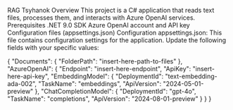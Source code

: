 RAG Tsyhanok
Overview
This project is a C# application that reads text files, processes them, and interacts with Azure OpenAI services. 
Prerequisites
.NET 9.0 SDK 
Azure OpenAI account and API key
Configuration files (appsettings.json)
Configuration
appsettings.json: This file contains configuration settings for the application. Update the following fields with your specific values:

{
  "Documents": {
    "FolderPath": "insert-here-path-to-files"
  },
  "AzureOpenAI": {
    "Endpoint": "insert-here-endpoint",
    "ApiKey": "insert-here-api-key",
    "EmbeddingModel": {
      "DeploymentId": "text-embedding-ada-002",
      "TaskName": "embeddings",
      "ApiVersion": "2024-05-01-preview"
    },
    "ChatCompletionModel": {
      "DeploymentId": "gpt-4o",
      "TaskName": "completions",
      "ApiVersion": "2024-08-01-preview"
    }
  }
}
